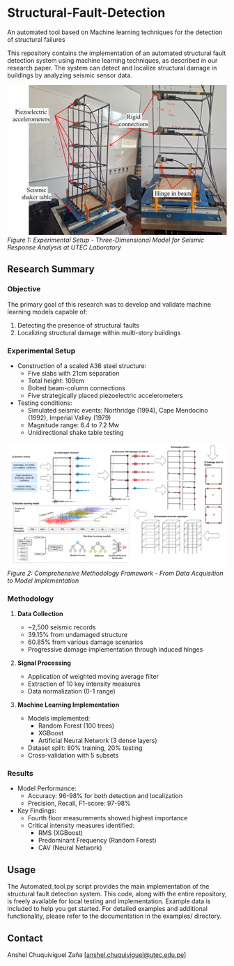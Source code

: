 # Structural-Fault-Detection
An automated tool based on Machine learning techniques for the detection of structural failures

This repository contains the implementation of an automated structural fault detection system using machine learning techniques, as described in our research paper. The system can detect and localize structural damage in buildings by analyzing seismic sensor data.

![Experimental Setup](images/experimental_setup.jpg)
*Figure 1: Experimental Setup - Three-Dimensional Model for Seismic Response Analysis at UTEC Laboratory*

## Research Summary

### Objective
The primary goal of this research was to develop and validate machine learning models capable of:
1. Detecting the presence of structural faults
2. Localizing structural damage within multi-story buildings

### Experimental Setup
- Construction of a scaled A36 steel structure:
  - Five slabs with 21cm separation
  - Total height: 109cm
  - Bolted beam-column connections
  - Five strategically placed piezoelectric accelerometers
- Testing conditions:
  - Simulated seismic events: Northridge (1994), Cape Mendocino (1992), Imperial Valley (1979)
  - Magnitude range: 6.4 to 7.2 Mw
  - Unidirectional shake table testing

![Methodology Framework](images/methodology.jpg)
*Figure 2: Comprehensive Methodology Framework - From Data Acquisition to Model Implementation*

### Methodology
1. **Data Collection**
   - ~2,500 seismic records
   - 39.15% from undamaged structure
   - 60.85% from various damage scenarios
   - Progressive damage implementation through induced hinges

2. **Signal Processing**
   - Application of weighted moving average filter
   - Extraction of 10 key intensity measures
   - Data normalization (0-1 range)

3. **Machine Learning Implementation**
   - Models implemented:
     - Random Forest (100 trees)
     - XGBoost
     - Artificial Neural Network (3 dense layers)
   - Dataset split: 80% training, 20% testing
   - Cross-validation with 5 subsets

### Results
- Model Performance:
  - Accuracy: 96-98% for both detection and localization
  - Precision, Recall, F1-score: 97-98%
- Key Findings:
  - Fourth floor measurements showed highest importance
  - Critical intensity measures identified:
    - RMS (XGBoost)
    - Predominant Frequency (Random Forest)
    - CAV (Neural Network)

## Usage

The Automated_tool.py script provides the main implementation of the structural fault detection system. This code, along with the entire repository, is freely available for local testing and implementation. Example data is included to help you get started.
For detailed examples and additional functionality, please refer to the documentation in the examples/ directory.

## Contact

Anshel Chuquiviguel Zaña
[anshel.chuquiviguel@utec.edu.pe]
